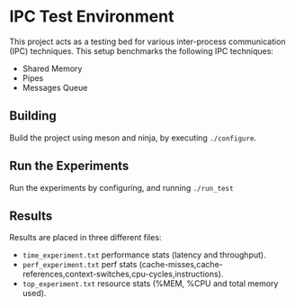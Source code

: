 # IPC Test Environment
This project acts as a testing bed for various inter-process communication (IPC) techniques. This setup benchmarks the following IPC techniques:
 - Shared Memory
 - Pipes
 - Messages Queue

## Building
Build the project using meson and ninja, by executing `./configure`.

## Run the Experiments
Run the experiments by configuring, and running `./run_test`

## Results
Results are placed in three different files:
 - `time_experiment.txt` performance stats (latency and throughput).
 - `perf_experiment.txt` perf stats (cache-misses,cache-references,context-switches,cpu-cycles,instructions).
 - `top_experiment.txt` resource stats (%MEM, %CPU and total memory used).